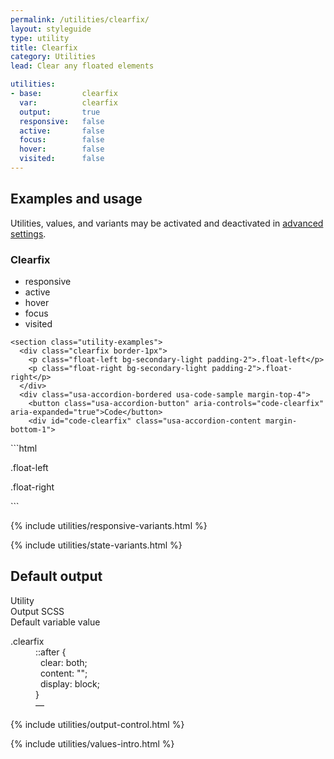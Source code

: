 ```yaml
---
permalink: /utilities/clearfix/
layout: styleguide
type: utility
title: Clearfix
category: Utilities
lead: Clear any floated elements

utilities:
- base:         clearfix
  var:          clearfix
  output:       true
  responsive:   false
  active:       false
  focus:        false
  hover:        false
  visited:      false
---
```


<section class="utilities-section">
  <div class="grid-row utilities-section-title-bar">
    <h2 class="grid-col-auto utilities-section-title">Examples and usage</h2>
    <p class="grid-col-fill utilities-section-helper">Utilities, values, and variants may be activated and deactivated in <a href="#0" class="text-ink text-no-wrap">advanced settings</a>.</p>
  </div>

  <section class="utility" id="utility-clearfix">
    <section class="utility-title-bar">
      <div class="grid-row">
        <div class="grid-col-fill">
          <h3 class="grid-col-auto utility-title">Clearfix</h3>
        </div>
        <ul class="grid-col-auto utility-scope">
          <li class="utility-scope-button-disabled">responsive</li>
          <li class="utility-scope-button-disabled">active</li>
          <li class="utility-scope-button-disabled">hover</li>
          <li class="utility-scope-button-disabled">focus</li>
          <li class="utility-scope-button-disabled">visited</li>
        </ul>
      </div>
    </section><!-- .utility-title-bar -->

    <section class="utility-examples">
      <div class="clearfix border-1px">
        <p class="float-left bg-secondary-light padding-2">.float-left</p>
        <p class="float-right bg-secondary-light padding-2">.float-right</p>
      </div>
      <div class="usa-accordion-bordered usa-code-sample margin-top-4">
        <button class="usa-accordion-button" aria-controls="code-clearfix" aria-expanded="true">Code</button>
        <div id="code-clearfix" class="usa-accordion-content margin-bottom-1">
<div markdown="1">
```html
<div class="clearfix">
  <p class="float-left">.float-left</p>
  <p class="float-right">.float-right</p>
</div>
```
</div>
        </div>
      </div>
    </section><!-- .utility-examples -->
  </section><!-- .utility#clearfix -->
</section><!-- .utilities -->

{% include utilities/responsive-variants.html %}

{% include utilities/state-variants.html %}

<section class="utilities-section">
  <h2 class="utilities-section-title">Default output</h2>
  <div class="grid-row font-sans-1 text-bold border-bottom padding-bottom-05 margin-top-2 border-base-light">
    <div class="grid-col-4">Utility</div>
    <div class="grid-col-6">Output SCSS</div>
    <div class="grid-col-2">Default variable value</div>
  </div>
  <dl class="output-list">
    <dt class="output-utility">.clearfix</dt>
    <dd class="output-css">
      ::after {<br>
      &nbsp;&nbsp;clear: both;<br>
      &nbsp;&nbsp;content: "";<br>
      &nbsp;&nbsp;display: block;<br>
      }
    </dd>
    <dd class="output-variable">—</dd>
  </dl>
</section>

{% include utilities/output-control.html %}

<section class="utilities-section margin-top-6">
  {% include utilities/values-intro.html %}
</section>
